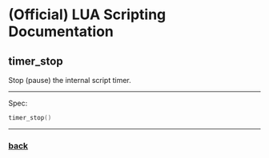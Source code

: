 
# (Official) LUA Scripting Documentation

## timer_stop

Stop (pause) the internal script timer.

___

Spec:

```lua
timer_stop()
```

___

### [back](../other)

